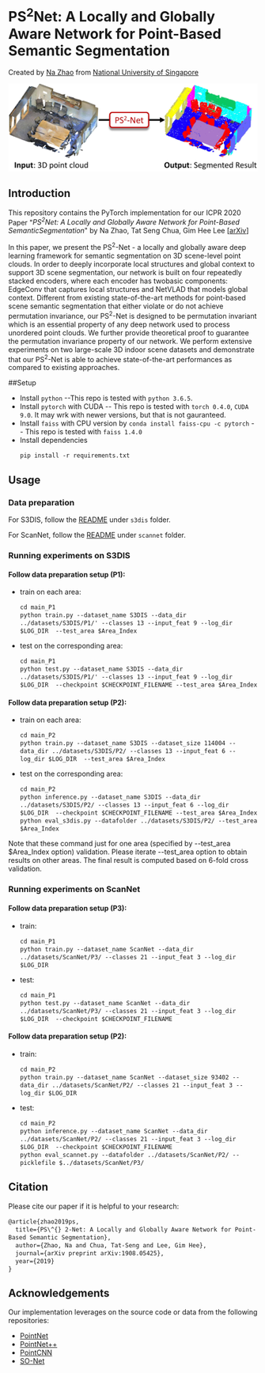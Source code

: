 # PS<sup>2</sup>Net: A Locally and Globally Aware Network for Point-Based Semantic Segmentation
Created by <a href="https://github.com/Na-Z" target="_blank">Na Zhao</a> from 
<a href="http://www.nus.edu.sg/" target="_blank">National University of Singapore</a>

![teaser](https://github.com/Na-Z/PS-2Net/blob/master/teaser.jpg)

## Introduction
This repository contains the PyTorch implementation for our ICPR 2020 Paper 
"*PS<sup>2</sup>Net: A Locally and Globally Aware Network for Point-Based SemanticSegmentation*" by Na Zhao, Tat Seng Chua, Gim Hee Lee 
[[arXiv](https://arxiv.org/pdf/1908.05425.pdf)]

In this paper, we present the PS<sup>2</sup>-Net - a locally and globally aware deep learning framework for semantic segmentation 
on 3D scene-level point clouds. In order to deeply incorporate local structures and global context to support 3D scene 
segmentation, our network is built on four repeatedly stacked encoders, where each encoder has twobasic components: 
EdgeConv that captures local structures and NetVLAD that models global context. Different from existing state-of-the-art 
methods for point-based scene semantic segmentation that either violate or do not achieve permutation invariance, our 
PS<sup>2</sup>-Net is designed to be permutation invariant which is an essential property of any deep network used to process 
unordered point clouds. We further provide theoretical proof to guarantee the permutation invariance property of our 
network. We perform extensive experiments on two large-scale 3D indoor scene datasets and demonstrate that our PS<sup>2</sup>-Net 
is able to achieve state-of-the-art performances as compared to existing approaches.

##Setup
- Install `python` --This repo is tested with `python 3.6.5`.
- Install `pytorch` with CUDA -- This repo is tested with `torch 0.4.0`, `CUDA 9.0`. 
It may wrk with newer versions, but that is not gauranteed.
- Install `faiss` with CPU version by `conda install faiss-cpu -c pytorch` -- This repo is tested with `faiss 1.4.0`
- Install dependencies
    ```
    pip install -r requirements.txt
    ```
    
## Usage
### Data preparation
For S3DIS, follow the [README](https://github.com/Na-Z/PS-2Net/blob/master/s3dis/README.md) under `s3dis` folder.

For ScanNet, follow the [README](https://github.com/Na-Z/PS-2Net/blob/master/scannet/README.md) under `scannet` folder.

### Running experiments on S3DIS
#### Follow data preparation setup (P1):
+ train on each area:
    ```
    cd main_P1
    python train.py --dataset_name S3DIS --data_dir ../datasets/S3DIS/P1/' --classes 13 --input_feat 9 --log_dir $LOG_DIR  --test_area $Area_Index
    ```
+ test on the corresponding area:
    ```
    cd main_P1
    python test.py --dataset_name S3DIS --data_dir ../datasets/S3DIS/P1/' --classes 13 --input_feat 9 --log_dir $LOG_DIR  --checkpoint $CHECKPOINT_FILENAME --test_area $Area_Index
    ```
    
#### Follow data preparation setup (P2): 
+ train on each area:
    ```
    cd main_P2
    python train.py --dataset_name S3DIS --dataset_size 114004 --data_dir ../datasets/S3DIS/P2/ --classes 13 --input_feat 6 --log_dir $LOG_DIR  --test_area $Area_Index
    ```
+ test on the corresponding area:
    ```
    cd main_P2
    python inference.py --dataset_name S3DIS --data_dir ../datasets/S3DIS/P2/ --classes 13 --input_feat 6 --log_dir $LOG_DIR  --checkpoint $CHECKPOINT_FILENAME --test_area $Area_Index
    python eval_s3dis.py --datafolder ../datasets/S3DIS/P2/ --test_area $Area_Index
    ```    

Note that these command just for one area (specified by --test_area $Area_Index option) validation. Please iterate --test_area option to obtain results on other areas. The final result is computed based on 6-fold cross validation.


### Running experiments on ScanNet
#### Follow data preparation setup (P3):
+ train:
    ```
    cd main_P1
    python train.py --dataset_name ScanNet --data_dir ../datasets/ScanNet/P3/ --classes 21 --input_feat 3 --log_dir $LOG_DIR 
    ```
+ test:
    ```
    cd main_P1
    python test.py --dataset_name ScanNet --data_dir ../datasets/ScanNet/P3/ --classes 21 --input_feat 3 --log_dir $LOG_DIR  --checkpoint $CHECKPOINT_FILENAME
    ```
    
#### Follow data preparation setup (P2): 
+ train:
    ```
    cd main_P2
    python train.py --dataset_name ScanNet --dataset_size 93402 --data_dir ../datasets/ScanNet/P2/ --classes 21 --input_feat 3 --log_dir $LOG_DIR  
    ```
+ test:
    ```
    cd main_P2
    python inference.py --dataset_name ScanNet --data_dir ../datasets/ScanNet/P2/ --classes 21 --input_feat 3 --log_dir $LOG_DIR  --checkpoint $CHECKPOINT_FILENAME 
    python eval_scannet.py --datafolder ../datasets/ScanNet/P2/ --picklefile $../datasets/ScanNet/P3/
    ```    

## Citation
Please cite our paper if it is helpful to your research:

    @article{zhao2019ps,
      title={PS\^{} 2-Net: A Locally and Globally Aware Network for Point-Based Semantic Segmentation},
      author={Zhao, Na and Chua, Tat-Seng and Lee, Gim Hee},
      journal={arXiv preprint arXiv:1908.05425},
      year={2019}
    }


## Acknowledgements
Our implementation leverages on the source code or data from the following repositories:
- [PointNet](https://github.com/charlesq34/pointnet/)
- [PointNet++](https://github.com/charlesq34/pointnet2/)
- [PointCNN](https://github.com/yangyanli/PointCNN)
- [SO-Net](https://github.com/lijx10/SO-Net)